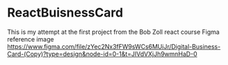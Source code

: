 # ReactBuisnessCard
This is my attempt at the first project from the Bob Zoll react course
Figma reference image
https://www.figma.com/file/zYec2Nx3fFW9sWCs6MUiJr/Digital-Business-Card-(Copy)?type=design&node-id=0-1&t=JIVdVXjJh9wmnHaD-0